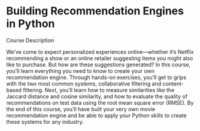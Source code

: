 # Building Recommendation Engines in Python

Course Description

We’ve come to expect personalized experiences online—whether it’s Netflix recommending a show or an online retailer suggesting items you might also like to purchase. But how are these suggestions generated? In this course, you’ll learn everything you need to know to create your own recommendation engine. Through hands-on exercises, you’ll get to grips with the two most common systems, collaborative filtering and content-based filtering. Next, you’ll learn how to measure similarities like the Jaccard distance and cosine similarity, and how to evaluate the quality of recommendations on test data using the root mean square error (RMSE). By the end of this course, you’ll have built your very own movie recommendation engine and be able to apply your Python skills to create these systems for any industry.
